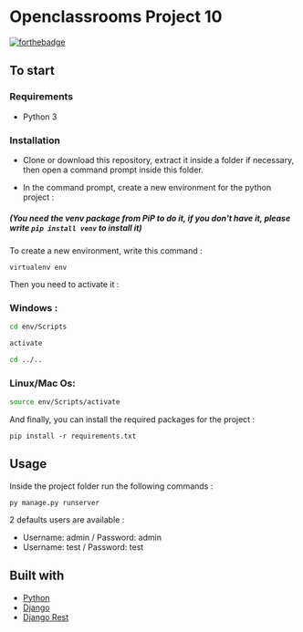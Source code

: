 # Openclassrooms Project 10

[![forthebadge](https://forthebadge.com/images/badges/made-with-python.svg)](https://forthebadge.com)

## To start

### Requirements

- Python 3

### Installation

- Clone or download this repository, extract it inside a folder if necessary, then open a command prompt inside this folder.

- In the command prompt, create a new environment for the python project :

##### (You need the venv package from PiP to do it, if you don't have it, please write `pip install venv` to install it)

To create a new environment, write this command :

`virtualenv env`

Then you need to activate it :

### Windows :

```bash
cd env/Scripts

activate

cd ../..
```

### Linux/Mac Os:

```bash
source env/Scripts/activate
```

And finally, you can install the required packages for the project :

`pip install -r requirements.txt`

## Usage

Inside the project folder run the following commands :

`py manage.py runserver`

2 defaults users are available :
 - Username: admin / Password: admin
 - Username: test / Password: test


## Built with

- [Python](https://www.python.org/)
- [Django](https://www.djangoproject.com/)
- [Django Rest](https://www.django-rest-framework.org/)